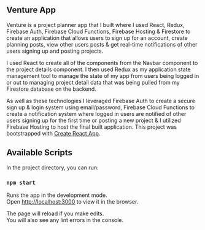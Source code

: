 ## Venture App

Venture is a project planner app that I built where I used React, Redux, Firebase Auth, Firebase Cloud Functions, Firebase Hosting & Firestore to create an application that allows users to sign up for an account, create planning posts, view other users posts & get real-time notifications of other users signing up and posting projects.

I used React to create all of the components from the Navbar component to the project details component. I then used Redux as my application state management tool to manage the state of my app from users being logged in or out to managing project detail data that was being pulled from my Firestore database on the backend.

As well as these technologies I leveraged Firebase Auth to create a secure sign up & login system using email/password, Firebase Cloud Functions to create a notification system where logged in users are notified of other users signing up for the first time or posting a new project & I utilized Firebase Hosting to host the final built application.
This project was bootstrapped with [Create React App](https://github.com/facebook/create-react-app).

## Available Scripts

In the project directory, you can run:

### `npm start`

Runs the app in the development mode.<br />
Open [http://localhost:3000](http://localhost:3000) to view it in the browser.

The page will reload if you make edits.<br />
You will also see any lint errors in the console.
